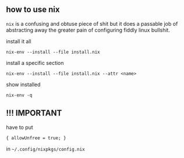 ## how to use nix

`nix` is a confusing and obtuse piece of shit but it does a passable job of
abstracting away the greater pain of configuring fiddly linux bullshit.

install it all

```
nix-env --install --file install.nix
```

install a specific section

```
nix-env --install --file install.nix --attr <name>
```

show installed

```
nix-env -q
```


## !!! IMPORTANT

have to put

```
{ allowUnfree = true; }
```

in `~/.config/nixpkgs/config.nix`
